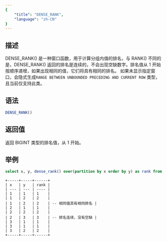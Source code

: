```yaml
---
{
    "title": "DENSE_RANK",
    "language": "zh-CN"
}
---
```


## 描述

DENSE_RANK() 是一种窗口函数，用于计算分组内值的排名，与 RANK() 不同的是，DENSE_RANK() 返回的排名是连续的，不会出现空缺数字。排名值从 1 开始按顺序递增，如果出现相同的值，它们将具有相同的排名。
如果未显示指定窗口，会隐式生成`RANGE BETWEEN UNBOUNDED PRECEDING AND CURRENT ROW` 类型，且当前仅支持此类。

## 语法

```sql
DENSE_RANK()
```

## 返回值

返回 BIGINT 类型的排名值，从 1 开始。

## 举例

```sql
select x, y, dense_rank() over(partition by x order by y) as rank from int_t;
```

```text
+-----+-----+------+
| x   | y   | rank |
| --- | --- | ---- |
| 1   | 1   | 1    |
| 1   | 2   | 2    |
| 1   | 2   | 2    | -- 相同值具有相同排名 |
| 2   | 1   | 1    |
| 2   | 2   | 2    |
| 2   | 3   | 3    | -- 排名连续，没有空缺 |
| 3   | 1   | 1    |
| 3   | 1   | 1    |
| 3   | 2   | 2    |
+-----+-----+------+
```